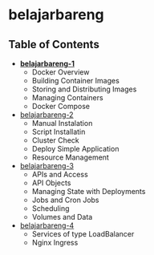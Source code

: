 # belajarbareng

## Table of Contents
* [**belajarbareng-1**](./belajarbareng-1_docker-fundamental/)
	* Docker Overview
	* Building Container Images
	* Storing and Distributing Images
	* Managing Containers
	* Docker Compose
* [belajarbareng-2](./belajarbareng-2/)
	* Manual Instalation
	* Script Installatin
	* Cluster Check
	* Deploy Simple Application
	* Resource Management
* [belajarbareng-3](./belajarbareng-3/)
	* APIs and Access
	* API Objects
	* Managing State with Deployments
	* Jobs and Cron Jobs
	* Scheduling
	* Volumes and Data
* [belajarbareng-4](./belajarbareng-4/)
	* Services of type LoadBalancer
	* Nginx Ingress